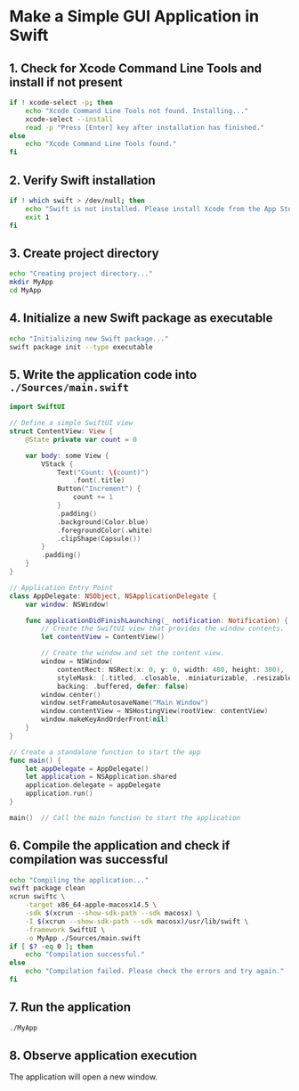 # Make a Simple GUI Application in Swift

## 1. Check for Xcode Command Line Tools and install if not present

```sh
if ! xcode-select -p; then
    echo "Xcode Command Line Tools not found. Installing..."
    xcode-select --install
    read -p "Press [Enter] key after installation has finished."
else
    echo "Xcode Command Line Tools found."
fi
```

## 2. Verify Swift installation

```sh
if ! which swift > /dev/null; then
    echo "Swift is not installed. Please install Xcode from the App Store."
    exit 1
fi
```

## 3. Create project directory

```sh
echo "Creating project directory..."
mkdir MyApp
cd MyApp
```

## 4. Initialize a new Swift package as executable

```sh
echo "Initializing new Swift package..."
swift package init --type executable
```

## 5. Write the application code into `./Sources/main.swift`

```swift
import SwiftUI

// Define a simple SwiftUI view
struct ContentView: View {
    @State private var count = 0

    var body: some View {
        VStack {
            Text("Count: \(count)")
                .font(.title)
            Button("Increment") {
                count += 1
            }
            .padding()
            .background(Color.blue)
            .foregroundColor(.white)
            .clipShape(Capsule())
        }
        .padding()
    }
}

// Application Entry Point
class AppDelegate: NSObject, NSApplicationDelegate {
    var window: NSWindow!

    func applicationDidFinishLaunching(_ notification: Notification) {
        // Create the SwiftUI view that provides the window contents.
        let contentView = ContentView()

        // Create the window and set the content view. 
        window = NSWindow(
            contentRect: NSRect(x: 0, y: 0, width: 480, height: 300),
            styleMask: [.titled, .closable, .miniaturizable, .resizable, .fullSizeContentView],
            backing: .buffered, defer: false)
        window.center()
        window.setFrameAutosaveName("Main Window")
        window.contentView = NSHostingView(rootView: contentView)
        window.makeKeyAndOrderFront(nil)
    }
}

// Create a standalone function to start the app
func main() {
    let appDelegate = AppDelegate()
    let application = NSApplication.shared
    application.delegate = appDelegate
    application.run()
}

main()  // Call the main function to start the application
```

## 6. Compile the application and check if compilation was successful

```sh
echo "Compiling the application..."
swift package clean
xcrun swiftc \
    -target x86_64-apple-macosx14.5 \
    -sdk $(xcrun --show-sdk-path --sdk macosx) \
    -I $(xcrun --show-sdk-path --sdk macosx)/usr/lib/swift \
    -framework SwiftUI \
    -o MyApp ./Sources/main.swift
if [ $? -eq 0 ]; then
    echo "Compilation successful."
else
    echo "Compilation failed. Please check the errors and try again."
fi
```

## 7. Run the application

```sh
./MyApp
```

## 8. Observe application execution

The application will open a new window.